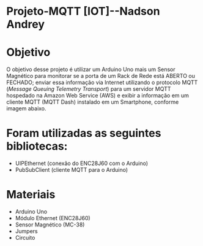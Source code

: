 # Projeto-MQTT [IOT]--Nadson Andrey

# Objetivo

O objetivo desse projeto é utilizar um Arduino Uno mais um Sensor Magnético para monitorar se a porta de um Rack
de Rede está ABERTO ou FECHADO; enviar essa informação via Internet utilizando o protocolo MQTT (*Message
Queuing Telemetry Transport*) para um servidor MQTT hospedado na Amazon Web Service (AWS) e exibir a informação
em um cliente MQTT (MQTT Dash) instalado em um Smartphone, conforme imagem abaixo.

# Foram utilizadas as seguintes bibliotecas:
 * UIPEthernet (conexão do ENC28J60 com o Arduino)
 * PubSubClient (cliente MQTT para o Arduino)

# Materiais
 * Arduino Uno
 * Módulo Ethernet (ENC28J60)
 * Sensor Magnético (MC-38)
 * Jumpers
 *  Circuito
